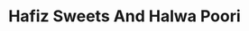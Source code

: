 ---
title: "Hafiz Sweets And Halwa Poori"
url: /hyderabad/hafiz-sweets-and-halwa-poori/
shop: bakery
---